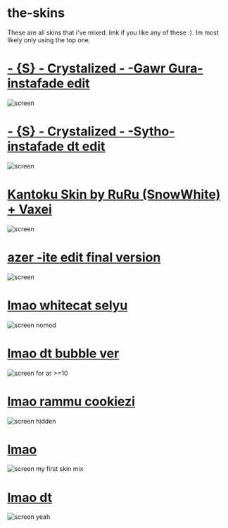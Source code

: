 # the-skins
These are all skins that i've mixed. lmk if you like any of these :). Im most likely only using the top one.
# [-  {S}  - Crystalized - -Gawr Gura- instafade edit](https://mega.nz/file/Y7BXiShC#onfaeXGKrDyeCXMKmVJ3KZnDbJ-oupBARCw9vLn6nNA)
![screen](https://i.imgur.com/cHtgf0Z.png)
# [-  {S}  - Crystalized - -Sytho- instafade dt edit](https://mega.nz/file/0mZUSJxS#-IlkAlDqj-te8NPt5z5qua3Q5Cj1UzFcnPQHFkWiHx0)
![screen](https://i.imgur.com/mpFOA7a.png)
# [Kantoku Skin by RuRu (SnowWhite) + Vaxei](https://mega.nz/file/hyxHgLKC#yZC2kvtDIvwQOy9qKzK0Tt80octq0_ZQzIVcPHTCmtE)
![screen](https://i.imgur.com/KQK3sEI.png)
# [azer -ite edit final version](https://mega.nz/file/A3BRkayC#43avp2cRxmHtTOZbVdrdbYe1VyncTdKUkRAAsLLkk8g)
![screen](https://i.imgur.com/VNwZb9I.png)
# [lmao whitecat selyu](https://mega.nz/file/9joSzCqZ#D08r65Xla6VZj2RHJC-qSANNze8L0yf1A4vtiNCnWsQ)
![screen](https://i.imgur.com/0OzXPDu.png)
nomod
# [lmao dt bubble ver](https://mega.nz/file/Q7ZnhbTQ#0uHXgR7rrbqK5U7iC-_xtKC85MZuU3BiN0qXArEaBCs)
![screen](https://i.imgur.com/frDGViE.png)
for ar >=10
# [lmao rammu cookiezi](https://mega.nz/file/o3oxGAjI#4ThgYFZvE1shW-d3i4e5TbRf1L59weoG5-NumZMcLDg)
![screen](https://i.imgur.com/9NgiJeQ.png)
hidden
# [lmao](https://mega.nz/file/Fzw23TgK#I1cbfwGw-uVMvKSe-lXkiFqZ4FaB9Hk9PKBtXRF4q-0)
![screen](https://i.imgur.com/FK5iaqC.png)
my first skin mix
# [lmao dt](https://mega.nz/file/hygkzAxB#Gg5i07XcmGtrAqA8przkaw0gO7aKwY1p0Tma7GzAILY)
![screen](https://i.imgur.com/llx0ot9.png)
yeah
